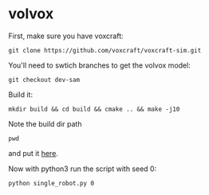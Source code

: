 # volvox

First, make sure you have voxcraft:

```git clone https://github.com/voxcraft/voxcraft-sim.git```

You'll need to swtich branches to get the volvox model:

```git checkout dev-sam```

Build it:

```mkdir build && cd build && cmake .. && make -j10```

Note the build dir path

```pwd``` 

and put it [here](https://github.com/skriegman/volvox/blob/10b9a14a7cccd90ee32a09ff6807c8f901dbc989/single_robot.py#L32).

Now with python3 run the script with seed 0:

```python single_robot.py 0``` 

